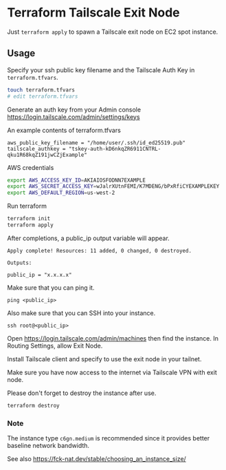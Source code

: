 # Terraform Tailscale Exit Node
Just `terraform apply` to spawn a Tailscale exit node on EC2 spot instance.

## Usage

Specify your ssh public key filename and the Tailscale Auth Key in `terraform.tfvars`.
```sh
touch terraform.tfvars
# edit terraform.tfvars
```

Generate an auth key from your Admin console https://login.tailscale.com/admin/settings/keys

An example contents of terraform.tfvars
```
aws_public_key_filename = "/home/user/.ssh/id_ed25519.pub"
tailscale_authkey = "tskey-auth-kD6nkqZR6911CNTRL-qku1R68kqZ191jwCZjExample"
```

AWS credentials
```sh
export AWS_ACCESS_KEY_ID=AKIAIOSFODNN7EXAMPLE
export AWS_SECRET_ACCESS_KEY=wJalrXUtnFEMI/K7MDENG/bPxRfiCYEXAMPLEKEY
export AWS_DEFAULT_REGION=us-west-2
```

Run terraform
```sh
terraform init
terraform apply
```

After completions, a public_ip output variable will appear.
```
Apply complete! Resources: 11 added, 0 changed, 0 destroyed.

Outputs:

public_ip = "x.x.x.x"
```

Make sure that you can ping it.
```
ping <public_ip>
```

Also make sure that you can SSH into your instance.
```
ssh root@<public_ip>
```

Open https://login.tailscale.com/admin/machines then find the instance. In Routing Settings, allow Exit Node.

Install Tailscale client and specify to use the exit node in your tailnet.

Make sure you have now access to the internet via Tailscale VPN with exit node.

Please don't forget to destroy the instance after use.
```sh
terraform destroy
```

### Note
The instance type `c6gn.medium` is recommended since it provides better baseline network bandwidth.

See also https://fck-nat.dev/stable/choosing_an_instance_size/
